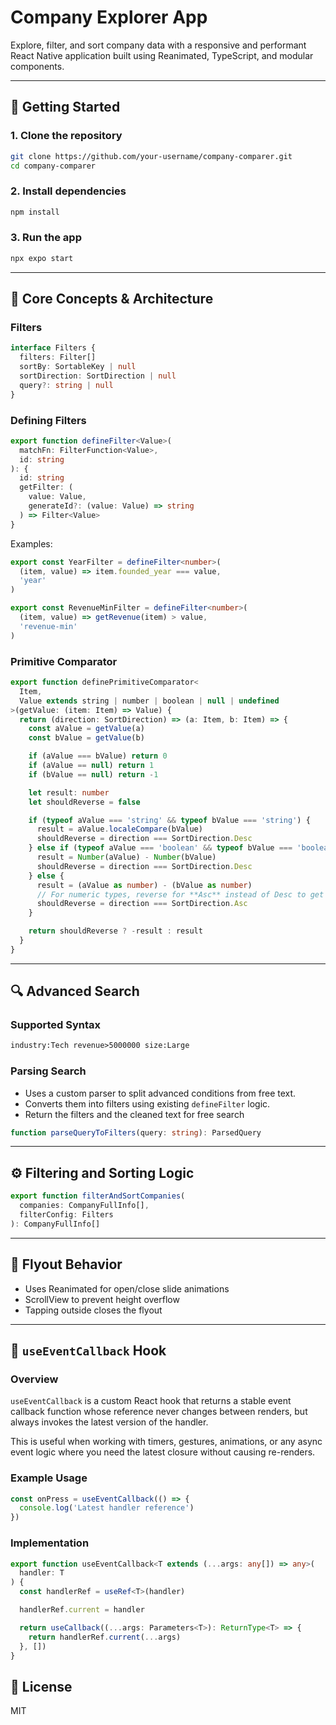 # Company Explorer App

Explore, filter, and sort company data with a responsive and performant React Native application built using Reanimated, TypeScript, and modular components.

---

## 🚀 Getting Started

### 1. Clone the repository

```bash
git clone https://github.com/your-username/company-comparer.git
cd company-comparer
```

### 2. Install dependencies

```bash
npm install
```

### 3. Run the app

```bash
npx expo start
```

---

## 🧠 Core Concepts & Architecture

### Filters

```ts
interface Filters {
  filters: Filter[]
  sortBy: SortableKey | null
  sortDirection: SortDirection | null
  query?: string | null
}
```

### Defining Filters

```ts
export function defineFilter<Value>(
  matchFn: FilterFunction<Value>,
  id: string
): {
  id: string
  getFilter: (
    value: Value,
    generateId?: (value: Value) => string
  ) => Filter<Value>
}
```

Examples:

```ts
export const YearFilter = defineFilter<number>(
  (item, value) => item.founded_year === value,
  'year'
)

export const RevenueMinFilter = defineFilter<number>(
  (item, value) => getRevenue(item) > value,
  'revenue-min'
)
```

### Primitive Comparator

```ts
export function definePrimitiveComparator<
  Item,
  Value extends string | number | boolean | null | undefined
>(getValue: (item: Item) => Value) {
  return (direction: SortDirection) => (a: Item, b: Item) => {
    const aValue = getValue(a)
    const bValue = getValue(b)

    if (aValue === bValue) return 0
    if (aValue == null) return 1
    if (bValue == null) return -1

    let result: number
    let shouldReverse = false

    if (typeof aValue === 'string' && typeof bValue === 'string') {
      result = aValue.localeCompare(bValue)
      shouldReverse = direction === SortDirection.Desc
    } else if (typeof aValue === 'boolean' && typeof bValue === 'boolean') {
      result = Number(aValue) - Number(bValue)
      shouldReverse = direction === SortDirection.Desc
    } else {
      result = (aValue as number) - (bValue as number)
      // For numeric types, reverse for **Asc** instead of Desc to get high-to-low
      shouldReverse = direction === SortDirection.Asc
    }

    return shouldReverse ? -result : result
  }
}
```

---

## 🔍 Advanced Search

### Supported Syntax

```txt
industry:Tech revenue>5000000 size:Large
```

### Parsing Search

- Uses a custom parser to split advanced conditions from free text.
- Converts them into filters using existing `defineFilter` logic.
- Return the filters and the cleaned text for free search

```ts
function parseQueryToFilters(query: string): ParsedQuery
```

---

## ⚙️ Filtering and Sorting Logic

```ts
export function filterAndSortCompanies(
  companies: CompanyFullInfo[],
  filterConfig: Filters
): CompanyFullInfo[]
```

---

## 📱 Flyout Behavior

- Uses Reanimated for open/close slide animations
- ScrollView to prevent height overflow
- Tapping outside closes the flyout

---

## 🧵 `useEventCallback` Hook

### Overview

`useEventCallback` is a custom React hook that returns a stable event callback function whose reference never changes between renders, but always invokes the latest version of the handler.

This is useful when working with timers, gestures, animations, or any async event logic where you need the latest closure without causing re-renders.

### Example Usage

```ts
const onPress = useEventCallback(() => {
  console.log('Latest handler reference')
})
```

### Implementation

```ts
export function useEventCallback<T extends (...args: any[]) => any>(
  handler: T
) {
  const handlerRef = useRef<T>(handler)

  handlerRef.current = handler

  return useCallback((...args: Parameters<T>): ReturnType<T> => {
    return handlerRef.current(...args)
  }, [])
}
```

## 📃 License

MIT
